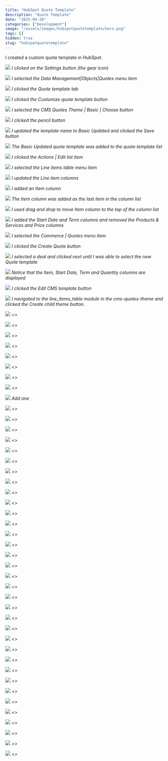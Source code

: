 ```yaml
---
title: "HubSpot Quote Template"
description: "Quote Template"
date: "2025-09-20"
categories: ["Development"]
image: "/assets/images/hubspotquotetemplate/hero.png"
tags: []
hidden: true
slug: "hubspotquotetemplate"
---
```




I created a custom quote template in HubSpot.

![](/assets/images/hubspotquotetemplate/screenshot-2024-10-14-at-8.37.21am-2136x988.png)
*I clicked on the Settings button (the gear icon)*

![](/assets/images/hubspotquotetemplate/screenshot-2024-10-14-at-8.38.01am-2136x990.png)
*I selected the Data Management|Objects|Quotes menu item*

![](/assets/images/hubspotquotetemplate/screenshot-2024-10-14-at-8.38.16am-2136x702.png)
*I clicked the Quote template tab*

![](/assets/images/hubspotquotetemplate/screenshot-2024-10-14-at-8.39.15am-2136x770.png)
*I clicked the Customize quote template button*

![](/assets/images/hubspotquotetemplate/screenshot-2024-10-14-at-8.39.55am-2136x587.png)
*I selected the CMS Quotes Theme | Basic | Choose button*

![](/assets/images/hubspotquotetemplate/screenshot-2024-10-14-at-8.40.24am-2136x232.png)
*I clicked the pencil button*

![](/assets/images/hubspotquotetemplate/screenshot-2024-10-14-at-8.40.53am-2136x148.png)
*I updated the template name to Basic Updated and clicked the Save button*

![](/assets/images/hubspotquotetemplate/screenshot-2024-10-14-at-8.41.17am-2136x825.png)
*The Basic Updated quote template was added to the quote template list*

![](/assets/images/hubspotquotetemplate/screenshot-2024-10-14-at-8.41.25am-2136x820.png)
*I clicked the Actions | Edit list item*

![](/assets/images/hubspotquotetemplate/screenshot-2024-10-14-at-8.42.22am-2136x1104.png)
*I selected the Line items table menu item*

![](/assets/images/hubspotquotetemplate/screenshot-2024-10-14-at-8.43.32am-2136x937.png)
*I updated the Line item columns*

![](/assets/images/hubspotquotetemplate/screenshot-2024-10-14-at-8.44.27am-2136x838.png)
*I added an Item column*

![](/assets/images/hubspotquotetemplate/screenshot-2024-10-14-at-8.45.32am-2136x830.png)
*The Item column was added as the last item in the column list*

![](/assets/images/hubspotquotetemplate/screenshot-2024-10-14-at-8.45.45am-2136x921.png)
*I used drag and drop to move Item column to the top of the column list*

![](/assets/images/hubspotquotetemplate/screenshot-2024-10-14-at-1.22.56pm-2136x859.png)
*I added the Start Date and Term columns and removed the Products & Services and Price columns*

![](/assets/images/hubspotquotetemplate/screenshot-2024-10-14-at-8.49.45am-2136x1024.png)
*I selected the Commerce | Quotes menu item*

![](/assets/images/hubspotquotetemplate/screenshot-2024-10-14-at-8.50.02am-2136x362.png)
*I clicked the Create Quote button*

![](/assets/images/hubspotquotetemplate/screenshot-2024-10-14-at-8.50.38am-2136x881.png)
*I selected a deal and clicked next until I was able to select the new Quote template*

![](/assets/images/hubspotquotetemplate/screenshot-2024-10-14-at-1.29.00pm-2136x358.png)
*Notice that the Item, Start Date, Term and Quantity columns are displayed*

![](/assets/images/hubspotquotetemplate/screenshot-2024-10-14-at-1.54.39pm-2136x1107.png)
*I clicked the Edit CMS template button*

![](/assets/images/hubspotquotetemplate/screenshot-2024-10-14-at-3.53.52pm-2136x1026.png)
*I navigated to the line_items_table module in the cms-quotes-theme and clicked the Create child theme button.*

![](/assets/images/hubspotquotetemplate/screenshot-2024-10-14-at-3.55.40pm-1558x1110.png)
*<<COMMENT>>*

![](/assets/images/hubspotquotetemplate/screenshot-2024-10-14-at-3.56.16pm-1262x1244.png)
*<<COMMENT>>*

![](/assets/images/hubspotquotetemplate/screenshot-2024-10-14-at-3.56.54pm-1406x1042.png)
*<<COMMENT>>*

![](/assets/images/hubspotquotetemplate/screenshot-2024-10-14-at-3.57.37pm-2136x1020.png)
*<<COMMENT>>*

![](/assets/images/hubspotquotetemplate/screenshot-2024-10-14-at-3.59.53pm-2136x1022.png)
*<<COMMENT>>*

![](/assets/images/hubspotquotetemplate/screenshot-2024-10-14-at-4.00.17pm-1368x612.png)
*<<COMMENT>>*

![](/assets/images/hubspotquotetemplate/screenshot-2024-10-14-at-5.12.44pm-1584x984.png)
*<<COMMENT>>*

![](/assets/images/hubspotquotetemplate/screenshot-2024-10-14-at-5.17.52pm-2136x796.png)
*<<COMMENT>>*

![](/assets/images/hubspotquotetemplate/screenshot-2024-10-14-at-6.32.10pm-1491x770.png)
*Add one*

![](/assets/images/hubspotquotetemplate/screenshot-2024-10-14-at-5.17.03pm-2136x1275.png)
*<<COMMENT>>*

![](/assets/images/hubspotquotetemplate/screenshot-2024-10-14-at-6.51.42pm-2136x1122.png)
*<<COMMENT>>*

![](/assets/images/hubspotquotetemplate/screenshot-2024-10-14-at-6.52.32pm-2136x1123.png)
*<<COMMENT>>*

![](/assets/images/hubspotquotetemplate/screenshot-2024-10-14-at-7.05.55pm-2136x1209.png)
*<<COMMENT>>*

![](/assets/images/hubspotquotetemplate/screenshot-2024-10-14-at-7.06.33pm-2136x1207.png)
*<<COMMENT>>*

![](/assets/images/hubspotquotetemplate/screenshot-2024-10-14-at-7.07.23pm-2136x1206.png)
*<<COMMENT>>*

![](/assets/images/hubspotquotetemplate/screenshot-2024-10-14-at-7.08.01pm-2136x490.png)
*<<COMMENT>>*

![](/assets/images/hubspotquotetemplate/screenshot-2024-10-14-at-7.08.44pm-1578x1320.png)
*<<COMMENT>>*

![](/assets/images/hubspotquotetemplate/screenshot-2024-10-14-at-7.09.15pm-1262x1060.png)
*<<COMMENT>>*

![](/assets/images/hubspotquotetemplate/screenshot-2024-10-14-at-7.10.10pm-2136x767.png)
*<<COMMENT>>*

![](/assets/images/hubspotquotetemplate/screenshot-2024-10-14-at-7.11.20pm-2136x1053.png)
*<<COMMENT>>*

![](/assets/images/hubspotquotetemplate/screenshot-2024-10-14-at-7.11.46pm-1282x604.png)
*<<COMMENT>>*

![](/assets/images/hubspotquotetemplate/screenshot-2024-10-14-at-7.13.17pm-2136x735.png)
*<<COMMENT>>*

![](/assets/images/hubspotquotetemplate/screenshot-2024-10-14-at-7.13.56pm-2136x867.png)
*<<COMMENT>>*

![](/assets/images/hubspotquotetemplate/screenshot-2024-10-14-at-7.15.32pm-2136x1088.png)
*<<COMMENT>>*

![](/assets/images/hubspotquotetemplate/screenshot-2024-10-14-at-7.16.32pm-2136x1274.png)
*<<COMMENT>>*

![](/assets/images/hubspotquotetemplate/screenshot-2024-10-14-at-7.17.06pm-2136x241.png)
*<<COMMENT>>*

![](/assets/images/hubspotquotetemplate/screenshot-2024-10-14-at-7.17.29pm-2136x406.png)
*<<COMMENT>>*

![](/assets/images/hubspotquotetemplate/screenshot-2024-10-14-at-7.18.42pm-2136x1088.png)
*<<COMMENT>>*

![](/assets/images/hubspotquotetemplate/screenshot-2024-10-14-at-7.19.22pm-2136x923.png)
*<<COMMENT>>*

![](/assets/images/hubspotquotetemplate/screenshot-2024-10-14-at-7.20.30pm-1472x636.png)
*<<COMMENT>>*

![](/assets/images/hubspotquotetemplate/screenshot-2024-10-14-at-7.21.59pm-2136x912.png)
*<<COMMENT>>*

![](/assets/images/hubspotquotetemplate/screenshot-2024-10-14-at-7.22.28pm-1471x82.png)
*<<COMMENT>>*

![](/assets/images/hubspotquotetemplate/screenshot-2024-10-14-at-7.23.19pm-2136x790.png)
*<<COMMENT>>*

![](/assets/images/hubspotquotetemplate/screenshot-2024-10-14-at-7.23.57pm-1464x334.png)
*<<COMMENT>>*

![](/assets/images/hubspotquotetemplate/screenshot-2024-10-14-at-7.25.40pm-2136x892.png)
*<<COMMENT>>*

![](/assets/images/hubspotquotetemplate/screenshot-2024-10-14-at-7.26.57pm-2136x968.png)
*<<COMMENT>>*

![](/assets/images/hubspotquotetemplate/screenshot-2024-10-14-at-7.30.10pm-2136x1080.png)
*<<COMMENT>>*

![](/assets/images/hubspotquotetemplate/screenshot-2024-10-14-at-7.31.14pm-2136x992.png)
*<<COMMENT>>*

![](/assets/images/hubspotquotetemplate/screenshot-2024-10-14-at-7.59.38pm-2136x1014.png)
*<<COMMENT>>*

![](/assets/images/hubspotquotetemplate/screenshot-2024-10-15-at-10.59.10am-2136x990.png)
*<<COMMENT>>*

![](/assets/images/hubspotquotetemplate/screenshot-2024-10-15-at-10.59.58am-1268x568.png)
*<<COMMENT>>*

![](/assets/images/hubspotquotetemplate/screenshot-2024-10-15-at-11.01.41am-2136x990.png)
*<<COMMENT>>*

![](/assets/images/hubspotquotetemplate/screenshot-2024-10-15-at-11.04.29am-2136x1147.png)
*<<COMMENT>>*
